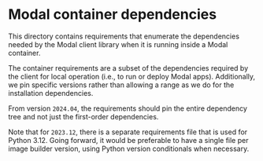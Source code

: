 # Modal container dependencies

This directory contains requirements that enumerate the dependencies needed by
the Modal client library when it is running inside a Modal container.

The container requirements are a subset of the dependencies required by the
client for local operation (i.e., to run or deploy Modal apps). Additionally, we
pin specific versions rather than allowing a range as we do for the installation
dependencies.

From version `2024.04`, the requirements should pin the entire dependency tree
and not just the first-order dependencies.

Note that for `2023.12`, there is a separate requirements file that is used for
Python 3.12. Going forward, it would be preferable to have a single file per
image builder version, using Python version conditionals when necessary.